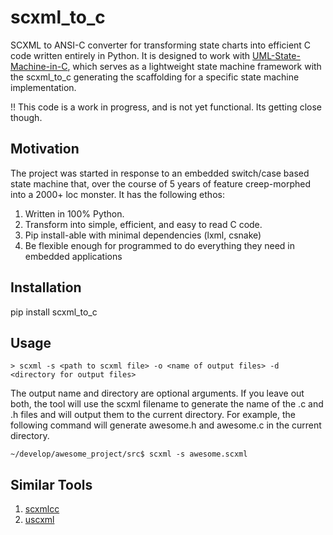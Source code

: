 # scxml_to_c
SCXML to ANSI-C converter for transforming state charts into efficient C code written entirely in Python.  It is designed to work with [UML-State-Machine-in-C](https://github.com/kiishor/UML-State-Machine-in-C), which serves as a lightweight state machine framework with the scxml_to_c generating the scaffolding for a specific state machine implementation.

!! This code is a work in progress, and is not yet functional.  Its getting close though.

## Motivation
The project was started in response to an embedded switch/case based state machine that, over the course of 5 years of feature creep-morphed into a 2000+ loc monster.  It has the following ethos:

1.  Written in 100% Python.
2.  Transform into simple, efficient,  and easy to read C code.
2.  Pip install-able with minimal dependencies (lxml, csnake)
3.  Be flexible enough for programmed to do everything they need in embedded applications

## Installation
pip install scxml_to_c

## Usage
```
> scxml -s <path to scxml file> -o <name of output files> -d <directory for output files>
```

The output name and directory are optional arguments.  If you leave out both, the tool will use the scxml filename to generate the name of the .c and .h files and will output them to the current directory.  For example, the following command will generate awesome.h and awesome.c in the current directory.
```
~/develop/awesome_project/src$ scxml -s awesome.scxml
```


## Similar Tools
1. [scxmlcc](https://github.com/jp-embedded/scxmlcc)
2. [uscxml](https://github.com/tklab-tud/uscxml)